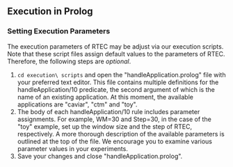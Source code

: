 ## Execution in Prolog

### Setting Execution Parameters

The execution parameters of RTEC may be adjust via our execution scripts. Note that these script files assign default values to the parameters of RTEC. Therefore, the following steps are *optional*.

  1. ``` cd execution\ scripts ``` and open the "handleApplication.prolog" file with your preferred text editor. This file contains multiple definitions for the handleApplication/10 predicate, the second argument of which is the name of an existing application. At this moment, the available applications are "caviar", "ctm" and "toy".
  2. The body of each handleApplication/10 rule includes parameter assignments.  For example, WM=30 and Step=30, in the case of the "toy" example, set up the window size and the step of RTEC, respectively.  A more thorough description of the available parameters is outlined at the top of the file. We encourage you to examine various parameter values in your experiments.
  3. Save your changes and close "handleApplication.prolog".

